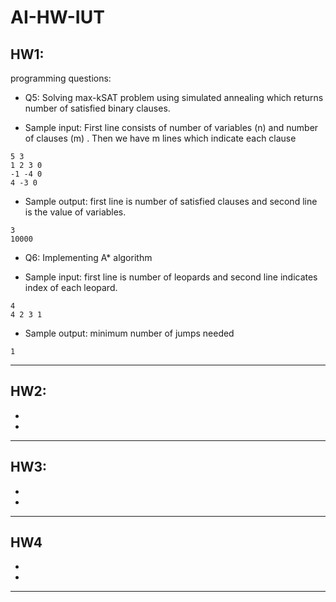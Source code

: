 # AI-HW-IUT

## HW1: <br/>
programming questions:
- Q5:
Solving max-kSAT problem using simulated annealing which returns number of satisfied binary clauses.
* Sample input: First line consists of number of variables (n) and number of clauses (m) . Then we have m lines which indicate each clause
```
5 3
1 2 3 0
-1 -4 0
4 -3 0
```
* Sample output: first line is number of satisfied clauses and second line is the value of variables.
```
3
10000
```
- Q6:
Implementing A\* algorithm
* Sample input: first line is number of leopards and second line indicates index of each leopard.
```
4
4 2 3 1
```
* Sample output: minimum number of jumps needed
```
1
```
----
## HW2: <br/>
* 
* 
----
## HW3: <br/>
* 
* 
----
## HW4 <br/>
* 
* 
----
